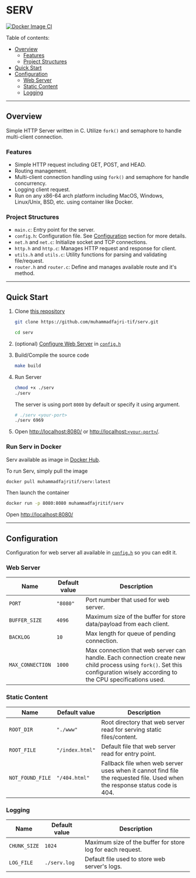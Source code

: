# SERV

[![Docker Image CI](https://github.com/muhammadfajri-tif/serv/actions/workflows/docker-ci.yml/badge.svg?event=status)](https://github.com/muhammadfajri-tif/serv/actions/workflows/docker-ci.yml)

<!--toc:start-->

Table of contents:

- [Overview](#overview)
  - [Features](#features)
  - [Project Structures](#project-structures)
- [Quick Start](#quick-start)
- [Configuration](#configuration)
  - [Web Server](#web-server)
  - [Static Content](#static-content)
  - [Logging](#logging)

<!--toc:end-->

---

## Overview

Simple HTTP Server written in C. Utilize `fork()` and semaphore to handle multi-client
connection.

### Features

- Simple HTTP request including GET, POST, and HEAD.
- Routing management.
- Multi-client connection handling using `fork()` and semaphore for handle concurrency.
- Logging client request.
- Run on any x86-64 arch platform including MacOS, Windows, Linux/Unix, BSD, etc.
  using container like Docker.

### Project Structures

- `main.c`: Entry point for the server.
- `config.h`: Configuration file. See [Configuration](#configuration) section
  for more details.
- `net.h` and `net.c`: Initialize socket and TCP connections.
- `http.h` and `http.c`: Manages HTTP request and response for client.
- `utils.h` and `utils.c`: Utility functions for parsing and validating file/request.
- `router.h` and `router.c`: Define and manages available route and it's method.

---

## Quick Start

1. Clone [this repository](https://github.com/muhammadfajri-tif/serv)

   ```sh
   git clone https://github.com/muhammadfajri-tif/serv.git

   cd serv
   ```

2. (optional) [Configure Web Server](#configuration) in [`config.h`](./config.h)

3. Build/Compile the source code

   ```sh
   make build
   ```

4. Run Server

   ```sh
   chmod +x ./serv
   ./serv
   ```

   The server is using port `8080` by default or specify it using argument.

   ```sh
   # ./serv <your-port>
   ./serv 6969
   ```

5. Open [http://localhost:8080/](http://localhost:8080/) or [http://localhost:`<your-port>`/](http://localhost:6969).

### Run Serv in Docker

Serv available as image in [Docker Hub](https://hub.docker.com/r/muhammadfajritif/serv).

To run Serv, simply pull the image

```sh
docker pull muhammadfajritif/serv:latest
```

Then launch the container

```sh
docker run -p 8080:8080 muhammadfajritif/serv
```

Open [http://localhost:8080/](http://localhost:8080/)

---

## Configuration

Configuration for web server all available in [`config.h`](./config.h)
so you can edit it.

### Web Server

| Name             | Default value | Description                                                                                                                                                                 |
| ---------------- | ------------- | --------------------------------------------------------------------------------------------------------------------------------------------------------------------------- |
| `PORT`           | `"8080"`      | Port number that used for web server.                                                                                                                                       |
| `BUFFER_SIZE`    | `4096`        | Maximum size of the buffer for store data/payload from each client.                                                                                                         |
| `BACKLOG`        | `10`          | Max length for queue of pending connection.                                                                                                                                 |
| `MAX_CONNECTION` | `1000`        | Max connection that web server can handle. Each connection create new child process using `fork()`. Set this configuration wisely according to the CPU specifications used. |

### Static Content

| Name             | Default value   | Description                                                                                                                |
| ---------------- | --------------- | -------------------------------------------------------------------------------------------------------------------------- |
| `ROOT_DIR`       | `"./www"`       | Root directory that web server read for serving static files/content.                                                      |
| `ROOT_FILE`      | `"/index.html"` | Default file that web server read for entry point.                                                                         |
| `NOT_FOUND_FILE` | `"/404.html"`   | Fallback file when web server uses when it cannot find file the requested file. Used when the response status code is 404. |

### Logging

| Name         | Default value | Description                                                |
| ------------ | ------------- | ---------------------------------------------------------- |
| `CHUNK_SIZE` | `1024`        | Maximum size of the buffer for store log for each request. |
| `LOG_FILE`   | `./serv.log`  | Default file used to store web server's logs.              |
